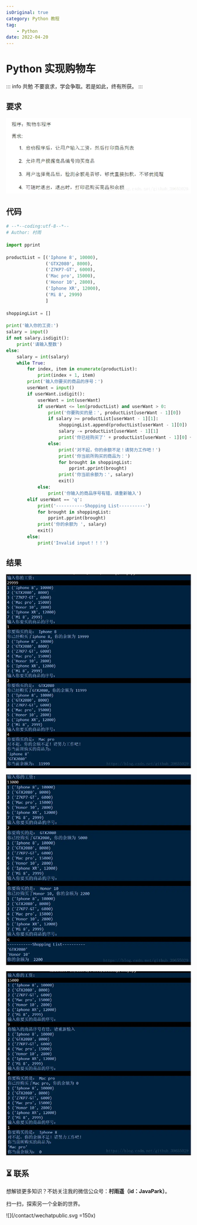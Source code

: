 ```yaml
---
isOriginal: true
category: Python 教程
tag:
    - Python
date: 2022-04-20
---
```


# Python 实现购物车

::: info 共勉
不要哀求，学会争取。若是如此，终有所获。
:::

## 要求
![](assets/35-20230927212503189.webp)

## 代码

```python
# --*--coding:utf-8--*--
# Author: 村雨

import pprint

productList = [('Iphone 8', 10000),
               ('GTX2080', 8000),
               ('Z7KP7-GT', 6000),
               ('Mac pro', 15000),
               ('Honor 10', 2800),
               ('Iphone XR', 12000),
               ('Mi 8', 2999)
               ]

shoppingList = []

print('输入你的工资:')
salary = input()
if not salary.isdigit():
    print('请输入整数')
else:
    salary = int(salary)
    while True:
        for index, item in enumerate(productList):
            print(index + 1, item)
        print('输入你要买的商品的序号：')
        userWant = input()
        if userWant.isdigit():
            userWant = int(userWant)
            if userWant <= len(productList) and userWant > 0:
                print('你要购买的是：', productList[userWant - 1][0])
                if salary >= productList[userWant - 1][1]:
                    shoppingList.append(productList[userWant - 1][0])
                    salary -= productList[userWant - 1][1]
                    print('你已经购买了' + productList[userWant - 1][0] + ', 你的余额为 ' + str(salary))
                else:
                    print('对不起，你的余额不足！请努力工作吧！')
                    print('你当前所购买的商品为：')
                    for brought in shoppingList:
                        pprint.pprint(brought)
                    print('你当前余额为：', salary)
                    exit()
            else:
                print('你输入的商品序号有错，请重新输入')
        elif userWant == 'q':
            print('-----------Shopping List----------')
            for brought in shoppingList:
                pprint.pprint(brought)
            print('你的余额为 ', salary)
            exit()
        else:
            print('Invalid input！！！')
```

## 结果
![](assets/35-20230927212503160.webp)

![](assets/35-20230927212503159-5821103.webp)

![](assets/35-20230927212503159.webp)

## ⏳ 联系

想解锁更多知识？不妨关注我的微信公众号：**村雨遥（id：JavaPark）**。

扫一扫，探索另一个全新的世界。

![](/contact/wechatpublic.svg =150x)

<Share colorful />